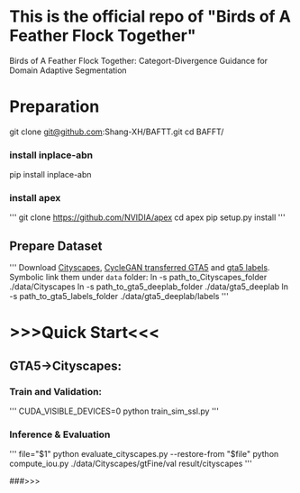 # This is the official repo of "Birds of A Feather Flock Together"

Birds of A Feather Flock Together: Categort-Divergence Guidance for Domain Adaptive Segmentation



# Preparation

git clone git@github.com:Shang-XH/BAFTT.git
cd BAFFT/
### install inplace-abn
pip install inplace-abn
### install apex
'''
git clone https://github.com/NVIDIA/apex
cd apex
pip setup.py install
'''
## Prepare Dataset
'''
Download [Cityscapes](https://www.cityscapes-dataset.com/), [CycleGAN transferred GTA5](https://drive.google.com/open?id=1OBvYVz2ND4ipdfnkhSaseT8yu2ru5n5l) and [gta5 labels](https://drive.google.com/file/d/11E42F_4InoZTnoATi-Ob1yEHfz7lfZWg/view?usp=sharing). Symbolic link them under ``data`` folder:
ln -s path_to_Cityscapes_folder ./data/Cityscapes
ln -s path_to_gta5_deeplab_folder ./data/gta5_deeplab
ln -s path_to_gta5_labels_folder ./data/gta5_deeplab/labels
'''


# >>>Quick Start<<<
## GTA5→Cityscapes:
### Train and Validation: 
'''
CUDA_VISIBLE_DEVICES=0 python train_sim_ssl.py
'''

### Inference & Evaluation
'''
file="$1" 
python evaluate_cityscapes.py --restore-from "$file" 
python compute_iou.py ./data/Cityscapes/gtFine/val result/cityscapes 
'''

###>>> 

